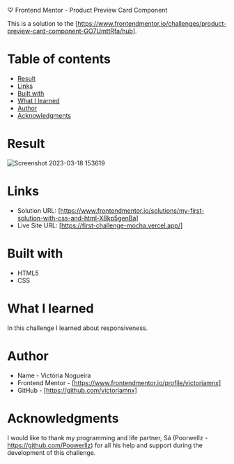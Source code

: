 ♡ Frontend Mentor - Product Preview Card Component

This is a solution to the [https://www.frontendmentor.io/challenges/product-preview-card-component-GO7UmttRfa/hub].

# Table of contents

- [Result](#result)
- [Links](#links)
- [Built with](#built-with)
- [What I learned](#what-i-learned)
- [Author](#author)
- [Acknowledgments](#acknowledgments)

# Result

![Screenshot 2023-03-18 153619](https://user-images.githubusercontent.com/96449803/226129377-44f3e1e8-c683-4019-a7d6-c97ff337bb89.png)

# Links

- Solution URL: [https://www.frontendmentor.io/solutions/my-first-solution-with-css-and-html-X8kp5genBa]
- Live Site URL: [https://first-challenge-mocha.vercel.app/]

# Built with

- HTML5
- CSS

# What I learned

In this challenge I learned about responsiveness.

# Author

- Name - Victória Nogueira
- Frontend Mentor - [https://www.frontendmentor.io/profile/victoriamnx]
- GitHub - [https://github.com/victoriamnx]

# Acknowledgments

I would like to thank my programming and life partner, Sá (Poorwellz - https://github.com/Poowerllz) for all his help and support during the development of this challenge.
